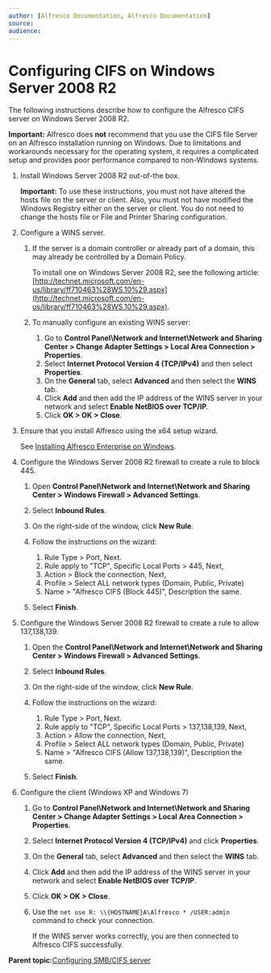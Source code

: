 ```yaml
---
author: [Alfresco Documentation, Alfresco Documentation]
source: 
audience: 
---
```


# Configuring CIFS on Windows Server 2008 R2

The following instructions describe how to configure the Alfresco CIFS server on Windows Server 2008 R2.

**Important:** Alfresco does **not** recommend that you use the CIFS file Server on an Alfresco installation running on Windows. Due to limitations and workarounds necessary for the operating system, it requires a complicated setup and provides poor performance compared to non-Windows systems.

1.  Install Windows Server 2008 R2 out-of-the box.

    **Important:** To use these instructions, you must not have altered the hosts file on the server or client. Also, you must not have modified the Windows Registry either on the server or client. You do not need to change the hosts file or File and Printer Sharing configuration.

2.  Configure a WINS server.

    1.  If the server is a domain controller or already part of a domain, this may already be controlled by a Domain Policy.

        To install one on Windows Server 2008 R2, see the following article: [http://technet.microsoft.com/en-us/library/ff710463%28WS.10%29.aspx](http://technet.microsoft.com/en-us/library/ff710463%28WS.10%29.aspx).

    2.  To manually configure an existing WINS server: 

        1.  Go to **Control Panel\\Network and Internet\\Network and Sharing Center \> Change Adapter Settings \> Local Area Connection \> Properties**.
        2.  Select **Internet Protocol Version 4 \(TCP/IPv4\)** and then select **Properties**.
        3.  On the **General** tab, select **Advanced** and then select the **WINS** tab.
        4.  Click **Add** and then add the IP address of the WINS server in your network and select **Enable NetBIOS over TCP/IP**.
        5.  Click **OK \> OK \> Close**.
3.  Ensure that you install Alfresco using the x64 setup wizard.

    See [Installing Alfresco Enterprise on Windows](simpleinstall-enterprise-win.md).

4.  Configure the Windows Server 2008 R2 firewall to create a rule to block 445.

    1.  Open **Control Panel\\Network and Internet\\Network and Sharing Center \> Windows Firewall \> Advanced Settings**.

    2.  Select **Inbound Rules**.

    3.  On the right-side of the window, click **New Rule**.

    4.  Follow the instructions on the wizard:

        1.  Rule Type \> Port, Next.
        2.  Rule apply to "TCP", Specific Local Ports \> 445, Next,
        3.  Action \> Block the connection, Next,
        4.  Profile \> Select ALL network types \(Domain, Public, Private\)
        5.  Name \> "Alfresco CIFS \(Block 445\)", Description the same.
    5.  Select **Finish**.

5.  Configure the Windows Server 2008 R2 firewall to create a rule to allow 137,138,139.

    1.  Open the **Control Panel\\Network and Internet\\Network and Sharing Center \> Windows Firewall \> Advanced Settings**.

    2.  Select **Inbound Rules**.

    3.  On the right-side of the window, click **New Rule**.

    4.  Follow the instructions on the wizard:

        1.  Rule Type \> Port, Next.
        2.  Rule apply to "TCP", Specific Local Ports \> 137,138,139, Next,
        3.  Action \> Allow the connection, Next,
        4.  Profile \> Select ALL network types \(Domain, Public, Private\)
        5.  Name \> "Alfresco CIFS \(Allow 137,138,139\)", Description the same.
    5.  Select **Finish**.

6.  Configure the client \(Windows XP and Windows 7\)

    1.  Go to **Control Panel\\Network and Internet\\Network and Sharing Center \> Change Adapter Settings \> Local Area Connection \> Properties**. 

    2.  Select **Internet Protocol Version 4 \(TCP/IPv4\)** and click **Properties**.

    3.  On the **General** tab, select **Advanced** and then select the **WINS** tab.

    4.  Click **Add** and then add the IP address of the WINS server in your network and select **Enable NetBIOS over TCP/IP**.

    5.  Click **OK \> OK \> Close**. 

    6.  Use the `net use R: \\{HOSTNAME}A\Alfresco * /USER:admin` command to check your connection.

        If the WINS server works correctly, you are then connected to Alfresco CIFS successfully.


**Parent topic:**[Configuring SMB/CIFS server](../concepts/fileserv-subsystem-CIFS.md)

